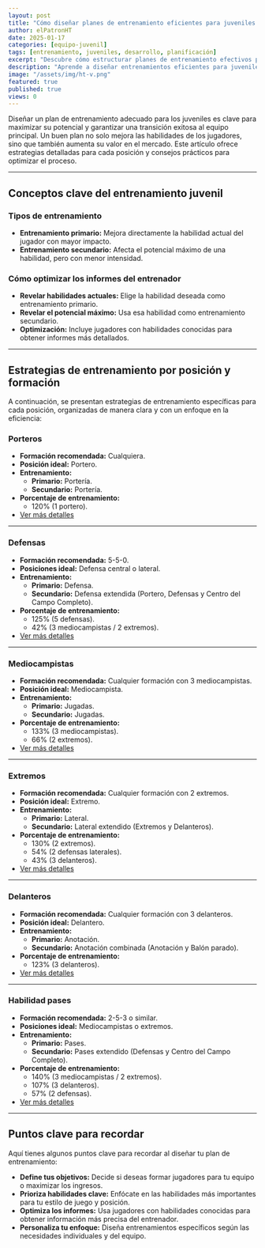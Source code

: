 ```yaml
---
layout: post
title: "Cómo diseñar planes de entrenamiento eficientes para juveniles en Hattrick"
author: elPatronHT
date: 2025-01-17
categories: [equipo-juvenil]
tags: [entrenamiento, juveniles, desarrollo, planificación]
excerpt: "Descubre cómo estructurar planes de entrenamiento efectivos para potenciar el desarrollo de tus juveniles en Hattrick."
description: "Aprende a diseñar entrenamientos eficientes para juveniles en Hattrick. Estrategias clave para mejorar habilidades y maximizar su evolución."
image: "/assets/img/ht-v.png"
featured: true
published: true
views: 0
---
```


Diseñar un plan de entrenamiento adecuado para los juveniles es clave para maximizar su potencial y garantizar una transición exitosa al equipo principal. Un buen plan no solo mejora las habilidades de los jugadores, sino que también aumenta su valor en el mercado. Este artículo ofrece estrategias detalladas para cada posición y consejos prácticos para optimizar el proceso.

---

## Conceptos clave del entrenamiento juvenil

### Tipos de entrenamiento

- **Entrenamiento primario:** Mejora directamente la habilidad actual del jugador con mayor impacto.
- **Entrenamiento secundario:** Afecta el potencial máximo de una habilidad, pero con menor intensidad.

### Cómo optimizar los informes del entrenador

- **Revelar habilidades actuales:** Elige la habilidad deseada como entrenamiento primario.
- **Revelar el potencial máximo:** Usa esa habilidad como entrenamiento secundario.
- **Optimización:** Incluye jugadores con habilidades conocidas para obtener informes más detallados.

---

## Estrategias de entrenamiento por posición y formación

A continuación, se presentan estrategias de entrenamiento específicas para cada posición, organizadas de manera clara y con un enfoque en la eficiencia:

### Porteros

- **Formación recomendada:** Cualquiera.
- **Posición ideal:** Portero.
- **Entrenamiento:**
  - **Primario:** Portería.
  - **Secundario:** Portería.
- **Porcentaje de entrenamiento:**
  - 120% (1 portero).
- <a href="https://bit.ly/41Zc2wG" target="_blank" rel="noopener noreferrer">
    Ver más detalles
  </a>

---

### Defensas

- **Formación recomendada:** 5-5-0.
- **Posiciones ideal:** Defensa central o lateral.
- **Entrenamiento:**
  - **Primario:** Defensa.
  - **Secundario:** Defensa extendida (Portero, Defensas y Centro del Campo Completo).
- **Porcentaje de entrenamiento:**
  - 125% (5 defensas).
  - 42% (3 mediocampistas / 2 extremos).
- <a href="https://bit.ly/425O4ju" target="_blank" rel="noopener noreferrer">
    Ver más detalles
  </a>

---

### Mediocampistas

- **Formación recomendada:** Cualquier formación con 3 mediocampistas.
- **Posición ideal:** Mediocampista.
- **Entrenamiento:**
  - **Primario:** Jugadas.
  - **Secundario:** Jugadas.
- **Porcentaje de entrenamiento:**
  - 133% (3 mediocampistas).
  - 66% (2 extremos).
- <a href="https://bit.ly/3MqfgUf" target="_blank" rel="noopener noreferrer">
    Ver más detalles
  </a>

---

### Extremos

- **Formación recomendada:** Cualquier formación con 2 extremos.
- **Posición ideal:** Extremo.
- **Entrenamiento:**
  - **Primario:** Lateral.
  - **Secundario:** Lateral extendido (Extremos y Delanteros).
- **Porcentaje de entrenamiento:**
  - 130% (2 extremos).
  - 54% (2 defensas laterales).
  - 43% (3 delanteros).
- <a href="https://bit.ly/42SaJki" target="_blank" rel="noopener noreferrer">
    Ver más detalles
  </a>

---

### Delanteros

- **Formación recomendada:** Cualquier formación con 3 delanteros.
- **Posición ideal:** Delantero.
- **Entrenamiento:**
  - **Primario:** Anotación.
  - **Secundario:** Anotación combinada (Anotación y Balón parado).
- **Porcentaje de entrenamiento:**
  - 123% (3 delanteros).
- <a href="https://bit.ly/425O4ju" target="_blank" rel="noopener noreferrer">
    Ver más detalles
  </a>

---

### Habilidad pases

- **Formación recomendada:** 2-5-3 o similar.
- **Posiciones ideal:** Mediocampistas o extremos.
- **Entrenamiento:**
  - **Primario:** Pases.
  - **Secundario:** Pases extendido (Defensas y Centro del Campo Completo).
- **Porcentaje de entrenamiento:**
  - 140% (3 mediocampistas / 2 extremos).
  - 107% (3 delanteros).
  - 57% (2 defensas).
- <a href="https://bit.ly/3Ow0zlg" target="_blank" rel="noopener noreferrer">
    Ver más detalles
  </a>

---

## Puntos clave para recordar

Aquí tienes algunos puntos clave para recordar al diseñar tu plan de entrenamiento:

- **Define tus objetivos:** Decide si deseas formar jugadores para tu equipo o maximizar los ingresos.
- **Prioriza habilidades clave:** Enfócate en las habilidades más importantes para tu estilo de juego y posición.
- **Optimiza los informes:** Usa jugadores con habilidades conocidas para obtener información más precisa del entrenador.
- **Personaliza tu enfoque:** Diseña entrenamientos específicos según las necesidades individuales y del equipo.
